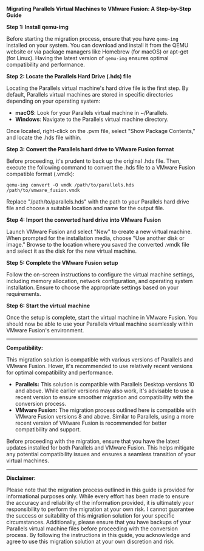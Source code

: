 

**Migrating Parallels Virtual Machines to VMware Fusion: A Step-by-Step Guide**

**Step 1: Install qemu-img**

Before starting the migration process, ensure that you have `qemu-img` installed on your system. You can download and install it from the QEMU website or via package managers like Homebrew (for macOS) or apt-get (for Linux). Having the latest version of `qemu-img` ensures optimal compatibility and performance.

**Step 2: Locate the Parallels Hard Drive (.hds) file**

Locating the Parallels virtual machine's hard drive file is the first step. By default, Parallels virtual machines are stored in specific directories depending on your operating system:

- **macOS**: Look for your Parallels virtual machine in ~/Parallels.
- **Windows**: Navigate to the Parallels virtual machine directory.

Once located, right-click on the .pvm file, select "Show Package Contents," and locate the .hds file within.

**Step 3: Convert the Parallels hard drive to VMware Fusion format**

Before proceeding, it's prudent to back up the original .hds file. Then, execute the following command to convert the .hds file to a VMware Fusion compatible format (.vmdk):

```
qemu-img convert -O vmdk /path/to/parallels.hds /path/to/vmware_fusion.vmdk
```

Replace "/path/to/parallels.hds" with the path to your Parallels hard drive file and choose a suitable location and name for the output file.

**Step 4: Import the converted hard drive into VMware Fusion**

Launch VMware Fusion and select "New" to create a new virtual machine. When prompted for the installation media, choose "Use another disk or image." Browse to the location where you saved the converted .vmdk file and select it as the disk for the new virtual machine.

**Step 5: Complete the VMware Fusion setup**

Follow the on-screen instructions to configure the virtual machine settings, including memory allocation, network configuration, and operating system installation. Ensure to choose the appropriate settings based on your requirements.

**Step 6: Start the virtual machine**

Once the setup is complete, start the virtual machine in VMware Fusion. You should now be able to use your Parallels virtual machine seamlessly within VMware Fusion's environment.

---

**Compatibility:**

This migration solution is compatible with various versions of Parallels and VMware Fusion. Hover, it's recommended to use relatively recent versions for optimal compatibility and performance.

- **Parallels:** This solution is compatible with Parallels Desktop versions 10 and above. While earlier versions may also work, it's advisable to use a recent version to ensure smoother migration and compatibility with the conversion process.
- **VMware Fusion:** The migration process outlined here is compatible with VMware Fusion versions 8 and above. Similar to Parallels, using a more recent version of VMware Fusion is recommended for better compatibility and support.

Before proceeding with the migration, ensure that you have the latest updates installed for both Parallels and VMware Fusion. This helps mitigate any potential compatibility issues and ensures a seamless transition of your virtual machines.

------

**Disclaimer:**

Please note that the migration process outlined in this guide is provided for informational purposes only. While every effort has been made to ensure the accuracy and reliability of the information provided, it is ultimately your responsibility to perform the migration at your own risk. I cannot guarantee the success or suitability of this migration solution for your specific circumstances. Additionally, please ensure that you have backups of your Parallels virtual machine files before proceeding with the conversion process. By following the instructions in this guide, you acknowledge and agree to use this migration solution at your own discretion and risk.
